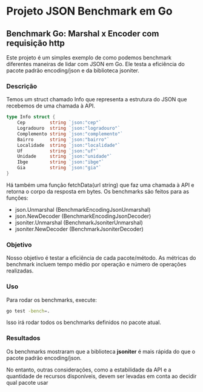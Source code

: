 # Projeto JSON Benchmark em Go
## Benchmark Go: Marshal x Encoder com requisição http

Este projeto é um simples exemplo de como podemos benchmark diferentes maneiras de lidar com JSON em Go. Ele testa a eficiência do pacote padrão encoding/json e da biblioteca jsoniter.

### Descrição
Temos um struct chamado Info que representa a estrutura do JSON que recebemos de uma chamada à API.

```go
type Info struct {
	Cep         string `json:"cep"`
	Logradouro  string `json:"logradouro"`
	Complemento string `json:"complemento"`
	Bairro      string `json:"bairro"`
	Localidade  string `json:"localidade"`
	Uf          string `json:"uf"`
	Unidade     string `json:"unidade"`
	Ibge        string `json:"ibge"`
	Gia         string `json:"gia"`
}
```
Há também uma função fetchData(url string) que faz uma chamada à API e retorna o corpo da resposta em bytes.
Os benchmarks são feitos para as funções:
* json.Unmarshal (BenchmarkEncodingJsonUnmarshal)
* json.NewDecoder (BenchmarkEncodingJsonDecoder)
* jsoniter.Unmarshal (BenchmarkJsoniterUnmarshal)
* jsoniter.NewDecoder (BenchmarkJsoniterDecoder)

### Objetivo
Nosso objetivo é testar a eficiência de cada pacote/método. As métricas do benchmark incluem tempo médio por operação e número de operações realizadas.

### Uso
Para rodar os benchmarks, execute:
```bash
go test -bench=.
```
Isso irá rodar todos os benchmarks definidos no pacote atual.

### Resultados
Os benchmarks mostraram que a biblioteca **jsoniter** é mais rápida do que o pacote padrão encoding/json. 

No entanto, outras considerações, como a estabilidade da API e a quantidade de recursos disponíveis, devem ser levadas em conta ao decidir qual pacote usar
